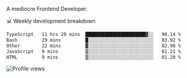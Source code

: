 A mediocre Frontend Developer.

📊 Weekly development breakdown
<!--START_SECTION:waka-->

```txt
TypeScript   11 hrs 29 mins  ██████████████████████▓░░   90.14 %
Bash         29 mins         █░░░░░░░░░░░░░░░░░░░░░░░░   03.92 %
Other        22 mins         ▓░░░░░░░░░░░░░░░░░░░░░░░░   02.98 %
JavaScript   9 mins          ▒░░░░░░░░░░░░░░░░░░░░░░░░   01.21 %
HTML         9 mins          ▒░░░░░░░░░░░░░░░░░░░░░░░░   01.20 %
```

<!--END_SECTION:waka-->

<img src="https://gpvc.arturio.dev/iqbalfasri" alt="Profile views"/>
